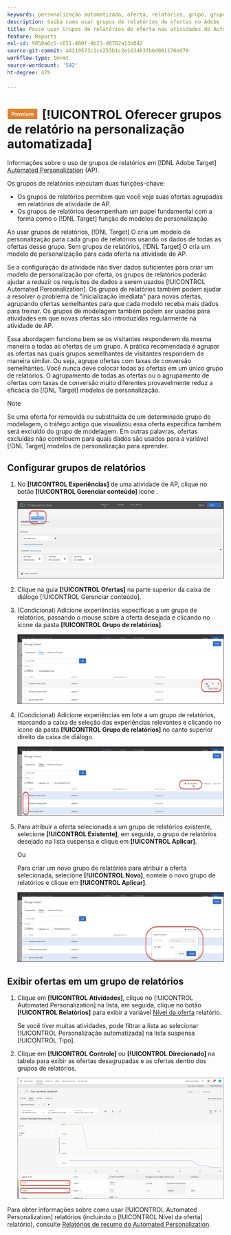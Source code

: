 ```yaml
---
keywords: personalização automatizada, oferta, relatórios, grupo, grupo de relatórios, ap
description: Saiba como usar grupos de relatórios de ofertas no Adobe [!DNL Target] [!UICONTROL Automated Personalization] atividades.
title: Posso usar Grupos de relatórios de oferta nas atividades do Automated Personalization?
feature: Reports
exl-id: 9058a6c5-c651-480f-9b23-d0782a13b042
source-git-commit: a4219573c1ce253b1c2e163483fb6d901176ed70
workflow-type: tm+mt
source-wordcount: '542'
ht-degree: 47%

---
```


# ![PREMIUM](/help/main/assets/premium.png)[!UICONTROL  Oferecer grupos de relatório na personalização automatizada]

Informações sobre o uso de grupos de relatórios em [!DNL Adobe Target] [Automated Personalization](/help/main/c-activities/t-automated-personalization/automated-personalization.md) (AP).

Os grupos de relatórios executam duas funções-chave:

* Os grupos de relatórios permitem que você veja suas ofertas agrupadas em relatórios de atividade de AP.
* Os grupos de relatórios desempenham um papel fundamental com a forma como o [!DNL Target] função de modelos de personalização.

Ao usar grupos de relatórios, [!DNL Target] O cria um modelo de personalização para cada grupo de relatórios usando os dados de todas as ofertas desse grupo. Sem grupos de relatórios, [!DNL Target] O cria um modelo de personalização para cada oferta na atividade de AP.

Se a configuração da atividade não tiver dados suficientes para criar um modelo de personalização por oferta, os grupos de relatórios poderão ajudar a reduzir os requisitos de dados a serem usados [!UICONTROL Automated Personalization]. Os grupos de relatórios também podem ajudar a resolver o problema de &quot;inicialização imediata&quot; para novas ofertas, agrupando ofertas semelhantes para que cada modelo receba mais dados para treinar. Os grupos de modelagem também podem ser usados para atividades em que novas ofertas são introduzidas regularmente na atividade de AP.

Essa abordagem funciona bem se os visitantes responderem da mesma maneira a todas as ofertas de um grupo. A prática recomendada é agrupar as ofertas nas quais grupos semelhantes de visitantes respondem de maneira similar. Ou seja, agrupe ofertas com taxas de conversão semelhantes. Você nunca deve colocar todas as ofertas em um único grupo de relatórios. O agrupamento de todas as ofertas ou o agrupamento de ofertas com taxas de conversão muito diferentes provavelmente reduz a eficácia do [!DNL Target] modelos de personalização.

>[!NOTE]
>
>Se uma oferta for removida ou substituída de um determinado grupo de modelagem, o tráfego antigo que visualizou essa oferta específica também será excluído do grupo de modelagem. Em outras palavras, ofertas excluídas não contribuem para quais dados são usados para a variável [!DNL Target] modelos de personalização para aprender.

## Configurar grupos de relatórios

1. No **[!UICONTROL Experiências]** de uma atividade de AP, clique no botão **[!UICONTROL Gerenciar conteúdo]** ícone .

   ![Ícone Gerenciar conteúdo](/help/main/c-reports/assets/ap_manage_content.png)

1. Clique na guia **[!UICONTROL Ofertas]** na parte superior da caixa de diálogo [!UICONTROL Gerenciar conteúdo].
1. (Condicional) Adicione experiências específicas a um grupo de relatórios, passando o mouse sobre a oferta desejada e clicando no ícone da pasta **[!UICONTROL Grupo de relatórios]**.

   ![Ícone do Grupo de relatórios](/help/main/c-reports/assets/ap_manage_content_2.png)

1. (Condicional) Adicione experiências em lote a um grupo de relatórios, marcando a caixa de seleção das experiências relevantes e clicando no ícone da pasta **[!UICONTROL Grupo de relatórios]** no canto superior direito da caixa de diálogo.

   ![Ícone do Grupo de relatórios](/help/main/c-reports/assets/ap_manage_content_3.png)

1. Para atribuir a oferta selecionada a um grupo de relatórios existente, selecione **[!UICONTROL Existente]**, em seguida, o grupo de relatórios desejado na lista suspensa e clique em **[!UICONTROL Aplicar]**.

   Ou

   Para criar um novo grupo de relatórios para atribuir a oferta selecionada, selecione **[!UICONTROL Novo]**, nomeie o novo grupo de relatórios e clique em **[!UICONTROL Aplicar]**.

   ![Novo ícone para criar um novo grupo de relatórios](/help/main/c-reports/assets/ap_reporting_groups.png)

## Exibir ofertas em um grupo de relatórios

1. Clique em **[!UICONTROL Atividades]**, clique no [!UICONTROL Automated Personalization] na lista, em seguida, clique no botão **[!UICONTROL Relatórios]** para exibir a variável [Nível da oferta](/help/main/c-reports/personalization-reports/reports-ap.md) relatório.

   Se você tiver muitas atividades, pode filtrar a lista ao selecionar [!UICONTROL Personalização automatizada] na lista suspensa [!UICONTROL Tipo].

1. Clique em **[!UICONTROL Controle]** ou **[!UICONTROL Direcionado]** na tabela para exibir as ofertas desagrupadas e as ofertas dentro dos grupos de relatórios.

   ![Grupos de ofertas: Controle e direcionado](/help/main/c-reports/c-report-settings/assets/offer-groups.png)

Para obter informações sobre como usar [!UICONTROL Automated Personalization] relatórios (incluindo o [!UICONTROL Nível da oferta] relatório), consulte [Relatórios de resumo do Automated Personalization](/help/main/c-reports/personalization-reports/reports-ap.md).


